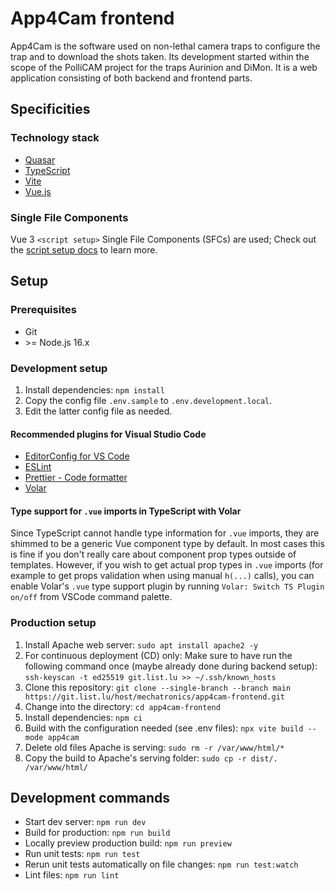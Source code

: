 # App4Cam frontend

App4Cam is the software used on non-lethal camera traps to configure the trap and to download the shots taken.
Its development started within the scope of the PolliCAM project for the traps Aurinion and DiMon.
It is a web application consisting of both backend and frontend parts.

## Specificities

### Technology stack

- [Quasar](https://quasar.dev/)
- [TypeScript](https://www.typescriptlang.org/)
- [Vite](https://vitejs.dev/)
- [Vue.js](https://vuejs.org/)

### Single File Components

Vue 3 `<script setup>` Single File Components (SFCs) are used; Check out the [script setup docs](https://vuejs.org/api/sfc-script-setup.html#sfc-script-setup) to learn more.

## Setup

### Prerequisites

- Git
- \>= Node.js 16.x

### Development setup

1. Install dependencies: `npm install`
2. Copy the config file `.env.sample` to `.env.development.local`.
3. Edit the latter config file as needed.

#### Recommended plugins for Visual Studio Code

- [EditorConfig for VS Code](https://marketplace.visualstudio.com/items?itemName=EditorConfig.EditorConfig)
- [ESLint](https://marketplace.visualstudio.com/items?itemName=dbaeumer.vscode-eslint)
- [Prettier - Code formatter](https://marketplace.visualstudio.com/items?itemName=esbenp.prettier-vscode)
- [Volar](https://marketplace.visualstudio.com/items?itemName=johnsoncodehk.volar)

#### Type support for `.vue` imports in TypeScript with Volar

Since TypeScript cannot handle type information for `.vue` imports, they are shimmed to be a generic Vue component type by default. In most cases this is fine if you don't really care about component prop types outside of templates. However, if you wish to get actual prop types in `.vue` imports (for example to get props validation when using manual `h(...)` calls), you can enable Volar's `.vue` type support plugin by running `Volar: Switch TS Plugin on/off` from VSCode command palette.

### Production setup

1. Install Apache web server: `sudo apt install apache2 -y`
2. For continuous deployment (CD) only: Make sure to have run the following command once (maybe already done during backend setup): `ssh-keyscan -t ed25519 git.list.lu >> ~/.ssh/known_hosts`
3. Clone this repository: `git clone --single-branch --branch main https://git.list.lu/host/mechatronics/app4cam-frontend.git`
4. Change into the directory: `cd app4cam-frontend`
5. Install dependencies: `npm ci`
6. Build with the configuration needed (see .env files): `npx vite build --mode app4cam`
7. Delete old files Apache is serving: `sudo rm -r /var/www/html/*`
8. Copy the build to Apache's serving folder: `sudo cp -r dist/. /var/www/html/`

## Development commands

- Start dev server: `npm run dev`
- Build for production: `npm run build`
- Locally preview production build: `npm run preview`
- Run unit tests: `npm run test`
- Rerun unit tests automatically on file changes: `npm run test:watch`
- Lint files: `npm run lint`
